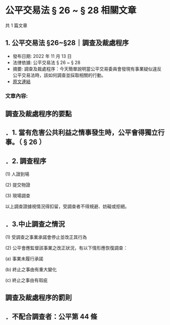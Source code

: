 # 公平交易法 § 26 ~ § 28 相關文章

共 1 篇文章

## 1. 公平交易法 §26~§28｜調查及裁處程序

- 發布日期: 2022 年 11 月 13 日
- 法律依據: 公平交易法 § 26 ~ § 28
- 摘要: 調查及裁處程序：今天簡單說明當公平交易委員會發現有事業疑似違反公平交易法時，該如何調查並採取相關的行動。
- [原文連結](https://www.jasper-realestate.com/%e8%aa%bf%e6%9f%a5%e5%8f%8a%e8%a3%81%e8%99%95%e7%a8%8b%e5%ba%8f/)

### 文章內容:

## 調查及裁處程序的要點

## ．1. 當有危害公共利益之情事發生時，公平會得獨立行事。（ § 26 ）

## ．2. 調查程序

(1) 人證到場

(2) 提交物證

(3) 現場調查

以上調查證據視情況得扣留，受調查者不得規避、妨礙或拒絕。

## ．3.中止調查之情況

(1) 受調查之事業承諾會停止並改正其行為

(2) 公平會應監督該事業之改正狀況，有以下情形應恢復調查：

(a) 事業未履行承諾

(b) 終止之事由有重大變化

(c) 終止之事由有瑕疵

## 調查及裁處程序的罰則

## ．不配合調查者：公平第 44 條